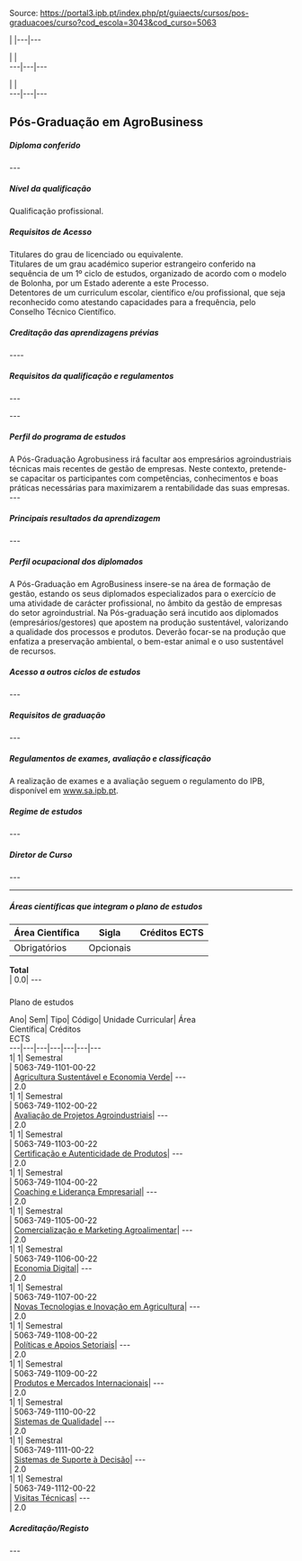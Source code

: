 Source: https://portal3.ipb.pt/index.php/pt/guiaects/cursos/pos-graduacoes/curso?cod_escola=3043&cod_curso=5063

| |---|---  
  
| |   
---|---|---  
  
| |   
---|---|---  
  
  

## Pós-Graduação em AgroBusiness

  

##### Diploma conferido

\---  
  
  

##### Nível da qualificação

Qualificação profissional.  
  

##### Requisitos de Acesso

Titulares do grau de licenciado ou equivalente.  
Titulares de um grau académico superior estrangeiro conferido na sequência de
um 1º ciclo de estudos, organizado de acordo com o modelo de Bolonha, por um
Estado aderente a este Processo.  
Detentores de um curriculum escolar, científico e/ou profissional, que seja
reconhecido como atestando capacidades para a frequência, pelo Conselho
Técnico Científico.  
  

##### Creditação das aprendizagens prévias

\----  
  

##### Requisitos da qualificação e regulamentos

\---  
  
\---  
  

##### Perfil do programa de estudos

A Pós-Graduação Agrobusiness irá facultar aos empresários agroindustriais
técnicas mais recentes de gestão de empresas. Neste contexto, pretende-se
capacitar os participantes com competências, conhecimentos e boas práticas
necessárias para maximizarem a rentabilidade das suas empresas. ---  
  
  

##### Principais resultados da aprendizagem

\---  
  
  

##### Perfil ocupacional dos diplomados

A Pós-Graduação em AgroBusiness insere-se na área de formação de gestão,
estando os seus diplomados especializados para o exercício de uma atividade de
carácter profissional, no âmbito da gestão de empresas do setor
agroindustrial. Na Pós-graduação será incutido aos diplomados
(empresários/gestores) que apostem na produção sustentável, valorizando a
qualidade dos processos e produtos. Deverão focar-se na produção que enfatiza
a preservação ambiental, o bem-estar animal e o uso sustentável de recursos.  
  

##### Acesso a outros ciclos de estudos

\---  
  
  

##### Requisitos de graduação

\---  
  
  

##### Regulamentos de exames, avaliação e classificação

A realização de exames e a avaliação seguem o regulamento do IPB, disponível
em www.sa.ipb.pt.  
  

##### Regime de estudos

\---  
  
  

##### Diretor de Curso

\---  

* * *

  

##### Áreas científicas que integram o plano de estudos

Área Científica| Sigla| Créditos ECTS  
---|---|---  
Obrigatórios| Opcionais  
**Total**  
| 0.0| \---  
  
  
#####  
Plano de estudos

Ano| Sem| Tipo| Código| Unidade Curricular| Área  
Científica| Créditos  
ECTS  
---|---|---|---|---|---|---  
1| 1|  Semestral  
|  5063-749-1101-00-22  
| [Agricultura Sustentável e Economia
Verde](https://guiaects.ipb.pt/GuiaEcts/PdfService?cod_escola=3043&cod_curso=5063&n_plano=749&n_disciplina=1101&n_opcao=0&ano_lect=2022&locale=1
"Agricultura Sustentável e Economia Verde")| \---  
| 2.0  
1| 1|  Semestral  
|  5063-749-1102-00-22  
| [Avaliação de Projetos
Agroindustriais](https://guiaects.ipb.pt/GuiaEcts/PdfService?cod_escola=3043&cod_curso=5063&n_plano=749&n_disciplina=1102&n_opcao=0&ano_lect=2022&locale=1
"Avaliação de Projetos Agroindustriais")| \---  
| 2.0  
1| 1|  Semestral  
|  5063-749-1103-00-22  
| [Certificação e Autenticidade de
Produtos](https://guiaects.ipb.pt/GuiaEcts/PdfService?cod_escola=3043&cod_curso=5063&n_plano=749&n_disciplina=1103&n_opcao=0&ano_lect=2022&locale=1
"Certificação e Autenticidade de Produtos")| \---  
| 2.0  
1| 1|  Semestral  
|  5063-749-1104-00-22  
| [Coaching e Liderança
Empresarial](https://guiaects.ipb.pt/GuiaEcts/PdfService?cod_escola=3043&cod_curso=5063&n_plano=749&n_disciplina=1104&n_opcao=0&ano_lect=2022&locale=1
"Coaching e Liderança Empresarial")| \---  
| 2.0  
1| 1|  Semestral  
|  5063-749-1105-00-22  
| [Comercialização e Marketing
Agroalimentar](https://guiaects.ipb.pt/GuiaEcts/PdfService?cod_escola=3043&cod_curso=5063&n_plano=749&n_disciplina=1105&n_opcao=0&ano_lect=2022&locale=1
"Comercialização e Marketing Agroalimentar")| \---  
| 2.0  
1| 1|  Semestral  
|  5063-749-1106-00-22  
| [Economia
Digital](https://guiaects.ipb.pt/GuiaEcts/PdfService?cod_escola=3043&cod_curso=5063&n_plano=749&n_disciplina=1106&n_opcao=0&ano_lect=2022&locale=1
"Economia Digital")| \---  
| 2.0  
1| 1|  Semestral  
|  5063-749-1107-00-22  
| [Novas Tecnologias e Inovação em
Agricultura](https://guiaects.ipb.pt/GuiaEcts/PdfService?cod_escola=3043&cod_curso=5063&n_plano=749&n_disciplina=1107&n_opcao=0&ano_lect=2022&locale=1
"Novas Tecnologias e Inovação em Agricultura")| \---  
| 2.0  
1| 1|  Semestral  
|  5063-749-1108-00-22  
| [Políticas e Apoios
Setoriais](https://guiaects.ipb.pt/GuiaEcts/PdfService?cod_escola=3043&cod_curso=5063&n_plano=749&n_disciplina=1108&n_opcao=0&ano_lect=2022&locale=1
"Políticas e Apoios Setoriais")| \---  
| 2.0  
1| 1|  Semestral  
|  5063-749-1109-00-22  
| [Produtos e Mercados
Internacionais](https://guiaects.ipb.pt/GuiaEcts/PdfService?cod_escola=3043&cod_curso=5063&n_plano=749&n_disciplina=1109&n_opcao=0&ano_lect=2022&locale=1
"Produtos e Mercados Internacionais")| \---  
| 2.0  
1| 1|  Semestral  
|  5063-749-1110-00-22  
| [Sistemas de
Qualidade](https://guiaects.ipb.pt/GuiaEcts/PdfService?cod_escola=3043&cod_curso=5063&n_plano=749&n_disciplina=1110&n_opcao=0&ano_lect=2022&locale=1
"Sistemas de Qualidade")| \---  
| 2.0  
1| 1|  Semestral  
|  5063-749-1111-00-22  
| [Sistemas de Suporte à
Decisão](https://guiaects.ipb.pt/GuiaEcts/PdfService?cod_escola=3043&cod_curso=5063&n_plano=749&n_disciplina=1111&n_opcao=0&ano_lect=2022&locale=1
"Sistemas de Suporte à Decisão")| \---  
| 2.0  
1| 1|  Semestral  
|  5063-749-1112-00-22  
| [Visitas
Técnicas](https://guiaects.ipb.pt/GuiaEcts/PdfService?cod_escola=3043&cod_curso=5063&n_plano=749&n_disciplina=1112&n_opcao=0&ano_lect=2022&locale=1
"Visitas Técnicas")| \---  
| 2.0  
  

##### Acreditação/Registo

\---  

  
  
  
